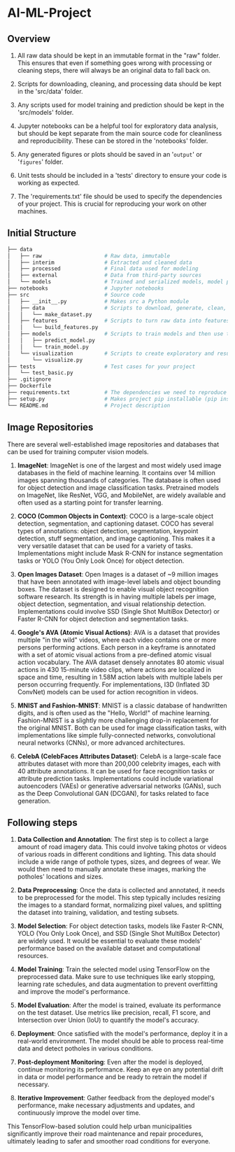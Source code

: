 # AI-ML-Project

## Overview

1. All raw data should be kept in an immutable format in the "raw" folder. This ensures that even if something goes wrong with processing or cleaning steps, there will always be an original data to fall back on.

2. Scripts for downloading, cleaning, and processing data should be kept in the 'src/data' folder.

3. Any scripts used for model training and prediction should be kept in the 'src/models' folder.

4. Jupyter notebooks can be a helpful tool for exploratory data analysis, but should be kept separate from the main source code for cleanliness and reproducibility. These can be stored in the 'notebooks' folder.

5. Any generated figures or plots should be saved in an '`output`' or '`figures`' folder.

6. Unit tests should be included in a 'tests' directory to ensure your code is working as expected.

7. The 'requirements.txt' file should be used to specify the dependencies of your project. This is crucial for reproducing your work on other machines.

## Initial Structure

```bash
├── data
│   ├── raw                    # Raw data, immutable
│   ├── interim                # Extracted and cleaned data
│   ├── processed              # Final data used for modeling
│   ├── external               # Data from third-party sources
│   └── models                 # Trained and serialized models, model predictions, or model summaries
├── notebooks                  # Jupyter notebooks
├── src                        # Source code
│   ├── __init__.py            # Makes src a Python module
│   ├── data                   # Scripts to download, generate, clean, and process data
│   │   └── make_dataset.py
│   ├── features               # Scripts to turn raw data into features for modeling
│   │   └── build_features.py
│   ├── models                 # Scripts to train models and then use trained models to make predictions
│   │   ├── predict_model.py
│   │   └── train_model.py
│   └── visualization          # Scripts to create exploratory and results-oriented visualizations
│       └── visualize.py
├── tests                      # Test cases for your project
│   └── test_basic.py
├── .gitignore
├── Dockerfile
├── requirements.txt           # The dependencies we need to reproduce the environment, libraries, etc.
├── setup.py                   # Makes project pip installable (pip install -e .) so src can be imported
└── README.md                  # Project description
```

## Image Repositories

There are several well-established image repositories and databases that can be used for training computer vision models.

1. **ImageNet**: ImageNet is one of the largest and most widely used image databases in the field of machine learning. It contains over 14 million images spanning thousands of categories. The database is often used for object detection and image classification tasks. Pretrained models on ImageNet, like ResNet, VGG, and MobileNet, are widely available and often used as a starting point for transfer learning.

2. **COCO (Common Objects in Context)**: COCO is a large-scale object detection, segmentation, and captioning dataset. COCO has several types of annotations: object detection, segmentation, keypoint detection, stuff segmentation, and image captioning. This makes it a very versatile dataset that can be used for a variety of tasks. Implementations might include Mask R-CNN for instance segmentation tasks or YOLO (You Only Look Once) for object detection.

3. **Open Images Dataset**: Open Images is a dataset of ~9 million images that have been annotated with image-level labels and object bounding boxes. The dataset is designed to enable visual object recognition software research. Its strength is in having multiple labels per image, object detection, segmentation, and visual relationship detection. Implementations could involve SSD (Single Shot MultiBox Detector) or Faster R-CNN for object detection and segmentation tasks.

4. **Google's AVA (Atomic Visual Actions)**: AVA is a dataset that provides multiple "in the wild" videos, where each video contains one or more persons performing actions. Each person in a keyframe is annotated with a set of atomic visual actions from a pre-defined atomic visual action vocabulary. The AVA dataset densely annotates 80 atomic visual actions in 430 15-minute video clips, where actions are localized in space and time, resulting in 1.58M action labels with multiple labels per person occurring frequently. For implementations, I3D (Inflated 3D ConvNet) models can be used for action recognition in videos.

5. **MNIST and Fashion-MNIST**: MNIST is a classic database of handwritten digits, and is often used as the "Hello, World!" of machine learning. Fashion-MNIST is a slightly more challenging drop-in replacement for the original MNIST. Both can be used for image classification tasks, with implementations like simple fully-connected networks, convolutional neural networks (CNNs), or more advanced architectures.

6. **CelebA (CelebFaces Attributes Dataset)**: CelebA is a large-scale face attributes dataset with more than 200,000 celebrity images, each with 40 attribute annotations. It can be used for face recognition tasks or attribute prediction tasks. Implementations could include variational autoencoders (VAEs) or generative adversarial networks (GANs), such as the Deep Convolutional GAN (DCGAN), for tasks related to face generation.

## Following steps

1. **Data Collection and Annotation**: The first step is to collect a large amount of road imagery data. This could involve taking photos or videos of various roads in different conditions and lighting. This data should include a wide range of pothole types, sizes, and degrees of wear. We would then need to manually annotate these images, marking the potholes' locations and sizes.

2. **Data Preprocessing**: Once the data is collected and annotated, it needs to be preprocessed for the model. This step typically includes resizing the images to a standard format, normalizing pixel values, and splitting the dataset into training, validation, and testing subsets.

3. **Model Selection**: For object detection tasks, models like Faster R-CNN, YOLO (You Only Look Once), and SSD (Single Shot MultiBox Detector) are widely used. It would be essential to evaluate these models' performance based on the available dataset and computational resources.

4. **Model Training**: Train the selected model using TensorFlow on the preprocessed data. Make sure to use techniques like early stopping, learning rate schedules, and data augmentation to prevent overfitting and improve the model's performance.

5. **Model Evaluation**: After the model is trained, evaluate its performance on the test dataset. Use metrics like precision, recall, F1 score, and Intersection over Union (IoU) to quantify the model's accuracy.

6. **Deployment**: Once satisfied with the model's performance, deploy it in a real-world environment. The model should be able to process real-time data and detect potholes in various conditions.

7. **Post-deployment Monitoring**: Even after the model is deployed, continue monitoring its performance. Keep an eye on any potential drift in data or model performance and be ready to retrain the model if necessary.

8. **Iterative Improvement**: Gather feedback from the deployed model's performance, make necessary adjustments and updates, and continuously improve the model over time.

This TensorFlow-based solution could help urban municipalities significantly improve their road maintenance and repair procedures, ultimately leading to safer and smoother road conditions for everyone.
